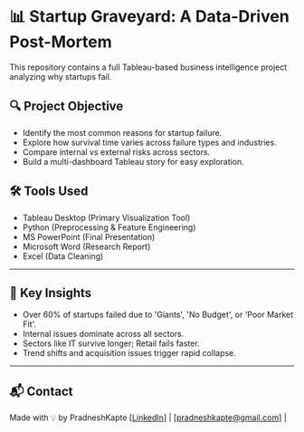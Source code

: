# 📊 Startup Graveyard: A Data-Driven Post-Mortem

This repository contains a full Tableau-based business intelligence project analyzing why startups fail.

## 🔍 Project Objective

- Identify the most common reasons for startup failure.
- Explore how survival time varies across failure types and industries.
- Compare internal vs external risks across sectors.
- Build a multi-dashboard Tableau story for easy exploration.

## 🛠️ Tools Used

- Tableau Desktop (Primary Visualization Tool)
- Python (Preprocessing & Feature Engineering)
- MS PowerPoint (Final Presentation)
- Microsoft Word (Research Report)
- Excel (Data Cleaning)


---

## 🧠 Key Insights

- Over 60% of startups failed due to 'Giants', 'No Budget', or 'Poor Market Fit'.
- Internal issues dominate across all sectors.
- Sectors like IT survive longer; Retail fails faster.
- Trend shifts and acquisition issues trigger rapid collapse.

---

## 📬 Contact

Made with 💡 by PradneshKapte 
[[LinkedIn](https://www.linkedin.com/in/pradnesh-kapte/)] | [pradneshkapte@gmail.com] |
